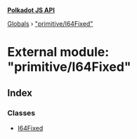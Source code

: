 **[Polkadot JS API](../README.md)**

[Globals](../globals.md) › [&quot;primitive/I64Fixed&quot;](_primitive_i64fixed_.md)

# External module: "primitive/I64Fixed"

## Index

### Classes

* [I64Fixed](../classes/_primitive_i64fixed_.i64fixed.md)